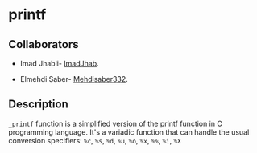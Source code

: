 # printf


## Collaborators
- Imad Jhabli- [ImadJhab](https://github.com/ImadJhab).

- Elmehdi Saber- [Mehdisaber332](https://github.com/Mehdisaber332).

## Description
`_printf` function is a simplified version of the printf function in C programming language. It's a variadic function that can handle the usual conversion specifiers: `%c`, `%s`, `%d`, `%u`, `%o`, `%x`, `%%`, `%i`, `%X`
